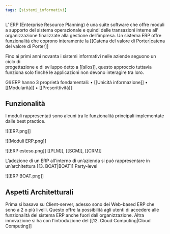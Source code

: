 ```yaml
---
tags: [sistemi_informativi]
---
```

L’ ERP (Enterprise Resource Planning) è una suite software che offre moduli a supporto del sistema operazionale e quindi delle transazioni interne all’ organizzazione finalizzate alla gestione dell’impresa. 
Un sistema ERP offre funzionalità che coprono interamente la [[Catena del valore di Porter|catena del valore di Porter]]

Fino ai primi anni novanta i sistemi informativi nelle aziende seguono un ciclo di  
progettazione e di sviluppo detto a [[silos]], questo approccio tuttavia funziona solo finché le applicazioni non devono interagire tra loro.

Gli ERP hanno 3 proprietà fondamentali:
	• [[Unicità informazione]]
	• [[Modularità]]
	• [[Prescrittività]]

## Funzionalità

I moduli rappresentati sono alcuni tra le funzionalità principali implementate dalle best practice.

![[ERP.png]]

![[Moduli ERP.png]]

![[ERP esteso.png]]
[[PLM]], [[SCM]], [[CRM]]

L’adozione di un ERP all'interno di un’azienda si può rappresentare in un’architettura [[3. BOAT|BOAT]] Party-level

![[ERP BOAT.png]]

## Aspetti Architetturali

Prima si basava su Client-server, adesso sono dei Web-based ERP che sono a 2 o più livelli.
Questo offre la possibilità agli utenti di accedere alle funzionalità del sistema ERP anche fuori dall'organizzazione. 
Altra innovazione si ha con l'introduzione del [[12. Cloud Computing|Cloud Computing]]

